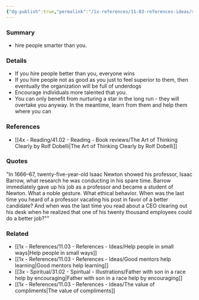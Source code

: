 ```yaml
---
{"dg-publish":true,"permalink":"/1x-references/11-03-references-ideas/social-comparison-bias/"}
---
```



### Summary
- hire people smarter than you.

### Details
- If you hire people better than you, everyone wins
- If you hire people not as good as you just to feel superior to them, then eventually the organization will be full of underdogs
- Encourage individuals more talented that you.
- You can only benefit from nurturing a star in the long run - they will overtake you anyway. In the meantime, learn from them and help them where you can

### References
- [[4x - Reading/41.02 - Reading - Book reviews/The Art of Thinking Clearly by Rolf Dobelli\|The Art of Thinking Clearly by Rolf Dobelli]]

### Quotes
"In 1666–67, twenty-five-year-old Isaac Newton showed his professor, Isaac Barrow, what research he was conducting in his spare time. Barrow immediately gave up his job as a professor and became a student of Newton. What a noble gesture. What ethical behavior. When was the last time you heard of a professor vacating his post in favor of a better candidate? And when was the last time you read about a CEO clearing out his desk when he realized that one of his twenty thousand employees could do a better job?""

### Related
- [[1x - References/11.03 - References - Ideas/Help people in small ways\|Help people in small ways]]
- [[1x - References/11.03 - References - Ideas/Good mentors help learning\|Good mentors help learning]]
- [[3x - Spiritual/31.02 - Spiritual - Illustrations/Father with son in a race help by encouraging\|Father with son in a race help by encouraging]]
- [[1x - References/11.03 - References - Ideas/The value of compliments\|The value of compliments]]
